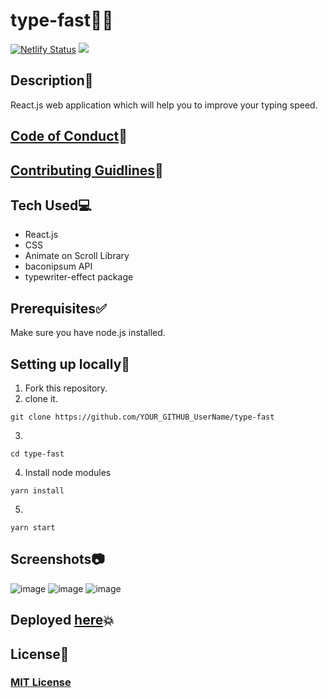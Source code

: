 # type-fast👨‍💻

[![Netlify Status](https://api.netlify.com/api/v1/badges/0d0b3f5b-28fa-496b-ad90-00b09804c624/deploy-status)](https://app.netlify.com/sites/type-fast-bymukul/deploys) <a href="https://github.com/MukulKolpe/type-fast"><img src="https://img.shields.io/github/license/MukulKolpe/type-fast"></img></a>

## Description📰

React.js web application which will help you to improve your typing speed.

## [Code of Conduct](https://github.com/MukulKolpe/type-fast/blob/main/CODE_OF_CONDUCT.md)📝

## [Contributing Guidlines](https://github.com/MukulKolpe/type-fast/blob/main/CONTRIBUTING.md)🔨

## Tech Used💻

- React.js
- CSS
- Animate on Scroll Library
- baconipsum API
- typewriter-effect package

## Prerequisites✅

Make sure you have node.js installed.

## Setting up locally🚧

1. Fork this repository.
2. clone it.

```
git clone https://github.com/YOUR_GITHUB_UserName/type-fast
```

3.

```
cd type-fast
```

4. Install node modules

```
yarn install
```

5.

```
yarn start
```

## Screenshots📷

![image](https://user-images.githubusercontent.com/78664749/153219759-b552ce28-17ff-4161-8910-e6df36a0e449.png)
![image](https://user-images.githubusercontent.com/78664749/153219935-96681d9c-8c9b-48bf-b860-2af89880547f.png)
![image](https://user-images.githubusercontent.com/78664749/153220189-9454126e-7f62-40e1-8e50-ddd11a22cb35.png)

## Deployed [here](https://type-fast-bymukul.netlify.app/)💥

## License📝

### [MIT License](https://github.com/MukulKolpe/type-fast/blob/main/LICENSE)

